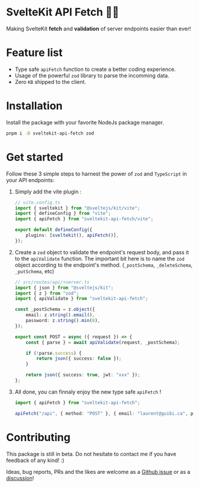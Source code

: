 # SvelteKit API Fetch 🔗🌐

Making SvelteKit **fetch** and **validation** of server endpoints easier than ever!

# Feature list

-   Type safe `apiFetch` function to create a better coding experience.
-   Usage of the powerful `zod` library to parse the incomming data.
-   Zero `KB` shipped to the client.

# Installation

Install the package with your favorite NodeJs package manager.

```sh
pnpm i -D sveltekit-api-fetch zod
```

# Get started

Follow these 3 simple steps to harnest the power of `zod` and `TypeScript` in your API endpoints:

1. Simply add the vite plugin :

    ```ts
    // vite.config.ts
    import { sveltekit } from "@sveltejs/kit/vite";
    import { defineConfig } from "vite";
    import { apiFetch } from "sveltekit-api-fetch/vite";

    export default defineConfig({
        plugins: [sveltekit(), apiFetch()],
    });
    ```

2. Create a `zod` object to validate the endpoint's request body, and pass it to the `apiValidate` function. The important bit here is to name the `zod` object according to the endpoint's method. (`_postSchema`, `_deleteSchema`, `_putSchema`, etc)

    ```ts
    // src/routes/api/+server.ts
    import { json } from "@sveltejs/kit";
    import { z } from "zod";
    import { apiValidate } from "sveltekit-api-fetch";

    const _postSchema = z.object({
        email: z.string().email(),
        password: z.string().min(8),
    });

    export const POST = async ({ request }) => {
        const { parse } = await apiValidate(request, _postSchema);

        if (!parse.success) {
            return json({ success: false });
        }

        return json({ success: true, jwt: "xxx" });
    };
    ```

3. All done, you can finnaly enjoy the new type safe `apiFetch` !

    ```ts
    import { apiFetch } from "sveltekit-api-fetch";

    apiFetch("/api", { method: "POST" }, { email: "laurent@guibi.ca", password: "******" });
    ```

# Contributing

This package is still in beta. Do not hesitate to contact me if you have feedback of any kind! :)

Ideas, bug reports, PRs and the likes are welcome as a [Github issue](https://github.com/Guibi1/sveltekit-api-fetch/issues) or as a [discussion](https://github.com/Guibi1/sveltekit-api-fetch/discussions)!

